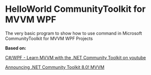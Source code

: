 # HelloWorld CommunityToolkit for MVVM WPF
The very basic program to show how to use command in Microsoft CommunityToolkit for MVVM WPF Projects

**Based on:**

[C#/WPF - Learn MVVM with the .NET Community Toolkit on youtube](https://www.youtube.com/watch?v=uVIzK2snugk)

[Announcing .NET Community Toolkit 8.0! MVVM](https://devblogs.microsoft.com/dotnet/announcing-the-dotnet-community-toolkit-800/)

